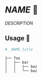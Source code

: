 # _NAME_ 💙

_DESCRIPTION_

## Usage 🚀

```sh
# _NAME_title
```

```
├── foo
│   ├── bar
│   │   ├── baz
│   │   └── baz
```
